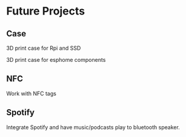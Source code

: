# Future Projects

## Case
3D print case for Rpi and SSD

3D print case for esphome components

## NFC
Work with NFC tags

## Spotify
Integrate Spotify and have music/podcasts play to bluetooth speaker.
